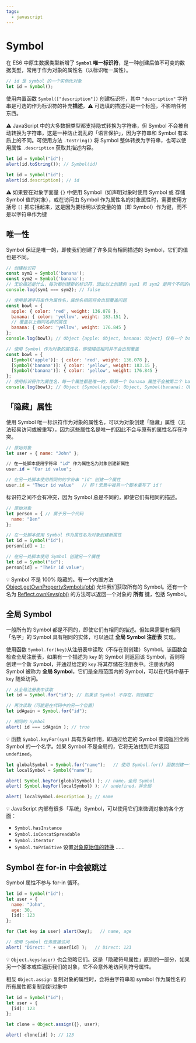```yaml
---
tags:
  - javascript
---
```


# Symbol
在 ES6 中原生数据类型新增了 **`Symbol` 唯一标识符**，是一种创建后值不可变的数据类型，常用于作为对象的属性名（以标识唯一属性）。

```js
// id 是 symbol 的一个实例化对象
let id = Symbol();
```

使用内置函数 `Symbol(["description"])` 创建标识符，其中 `"description"` 字符串是可选的作为标识符的补充**描述**，:warning: 可选填的描述只是一个标签，不影响任何东西。

:warning: JavaScript 中的大多数据类型都支持隐式转换为字符串，但 Symbol 不会被自动转换为字符串，这是一种防止混乱的「语言保护」，因为字符串和 Symbol 有本质上的不同。可使用方法 `.toString()` 将 Symbol 整体转换为字符串，也可以使用属性 `.description` 获取其描述内容。

```js
let id = Symbol("id");
alert(id.toString()); // Symbol(id)

let id = Symbol("id");
alert(id.description); // id
```

:warning: 如果要在对象字面量 `{}` 中使用 Symbol（如声明对象时使用 Symbol 或 存储 Symbol 值的对象），或在访问由 Symbol 作为属性名的对象属性时，需要使用方括号 `[]` 把它括起来，这是因为要标明以该变量的值（即 Symbol）作为键，而不是以字符串作为键

## 唯一性
Symbol 保证是唯一的，即使我们创建了许多具有相同描述的 Symbol，它们的值也是不同。

```js
// 创建标识符
const sym1 = Symbol('banana');
const sym2 = Symbol('banana');
// 无论描述是什么，每次都创建新的标识符，因此以上创建的 sym1 和 sym2 是两个不同的标识符
console.log(sym1 === sym2); // false

// 使用普通字符串作为属性名，属性名相同将会出现覆盖问题
const bowl = {
  apple: { color: 'red', weight: 136.078 },
  banana: { color: 'yellow', weight: 183.151 },
  // 覆盖以上相同名称的属性
  banana: { color: 'yellow', weight: 176.845 }
};
console.log(bowl); // Object {apple: Object, banana: Object} 仅有一个 banana 属性

// 使用 Symbol 作为对象的属性名，即使描述相同并不会出现覆盖
const bowl = {
  [Symbol('apple')]: { color: 'red', weight: 136.078 },
  [Symbol('banana')]: { color: 'yellow', weight: 183.15 },
  [Symbol('banana')]: { color: 'yellow', weight: 176.845 }
};
// 使用标识符作为属性名，每一个属性都是唯一的，即第一个 banana 属性不会被第二个 banana 属性覆盖
console.log(bowl); // Object {Symbol(apple): Object, Symbol(banana): Object, Symbol(banana): Object}
```

## 「隐藏」属性
使用 Symbol 唯一标识符作为对象的属性名，可以为对象创建「隐藏」属性（无法轻易访问或被重写），因为这些属性名是唯一的因此不会与原有的属性名存在冲突。

```js
// 原始对象
let user = { name: "John" };
```
```hs
// 在一处脚本使用字符串 "id" 作为属性名为对象创建新属性
user.id = "Our id value";
```
```js
// 在另一处脚本使用相同的的字符串 "id" 创建一个属性
user.id = "Their id value"   // 砰！无意中被另一个脚本重写了 id！
```

标识符之间不会有冲突，因为 Symbol 总是不同的，即使它们有相同的描述。
```js
// 原始对象
let person = { // 属于另一个代码
  name: "Ben"
};
```
```js
// 在一处脚本使用 Symbol 作为属性名为对象创建新属性
let id = Symbol("id");
person[id] = 1;
```
```js
// 在另一处脚本使用 Symbol 创建另一个属性
let id = Symbol("id");
person[id] = "Their id value";
```

:bulb: Symbol 不是 100% 隐藏的。有一个内置方法 [Object.getOwnPropertySymbols(obj)](https://developer.mozilla.org/zh/docs/Web/JavaScript/Reference/Global_Objects/Object/getOwnPropertySymbols) 允许我们获取所有的 Symbol。还有一个名为 [Reflect.ownKeys(obj)](https://developer.mozilla.org/zh/docs/Web/JavaScript/Reference/Global_Objects/Reflect/ownKeys) 的方法可以返回一个对象的 **所有** 键，包括 Symbol。

## 全局 Symbol
一般所有的 Symbol 都是不同的，即使它们有相同的描述。但如果需要有相同「名字」的 Symbol 具有相同的实体，可以通过 **全局 Symbol 注册表** 实现。

使用函数 `Symbol.for(key)`从注册表中读取（不存在则创建）Symbol。该函数会检查全局注册表，如果有一个描述为 `key` 的 Symbol 则返回该 Symbol，否则将创建一个新 Symbol，并通过给定的 `key` 将其存储在注册表中。注册表内的 Symbol 被称为 **全局 Symbol**，它们是全局范围内的 Symbol，可以在代码中基于 `key` 随处访问。

```js
// 从全局注册表中读取
let id = Symbol.for("id"); // 如果该 Symbol 不存在，则创建它

// 再次读取（可能是在代码中的另一个位置）
let idAgain = Symbol.for("id");

// 相同的 Symbol
alert( id === idAgain ); // true
```

:bulb: 函数 `Symbol.keyFor(sym)` 具有方向作用，即通过给定的 Symbol 查询返回全局 Symbol 的一个名字。如果 Symbol 不是全局的，它将无法找到它并返回 `undefined`。

```js
let globalSymbol = Symbol.for("name");   // 使用 Symbol.for() 函数创建一个全局 Symbol
let localSymbol = Symbol("name");

alert( Symbol.keyFor(globalSymbol) ); // name，全局 Symbol
alert( Symbol.keyFor(localSymbol) ); // undefined，非全局

alert( localSymbol.description ); // name
```

:bulb: JavaScript 内部有很多「系统」Symbol，可以使用它们来微调对象的各个方面：
* `Symbol.hasInstance`
* `Symbol.isConcatSpreadable`
* `Symbol.iterator`
* `Symbol.toPrimitive` 设置[对象原始值的转换](https://zh.javascript.info/object-toprimitive)
……

## Symbol 在 for-in 中会被跳过
Symbol 属性不参与 for-in 循环。

```js
let id = Symbol("id");
let user = {
  name: "John",
  age: 30,
  [id]: 123
};

for (let key in user) alert(key);   // name, age

// 使用 Symbol 任务直接访问
alert( "Direct: " + user[id] );   // Direct: 123
```

:bulb: `Object.keys(user)` 也会忽略它们。这是「隐藏符号属性」原则的一部分，如果另一个脚本或库遍历我们的对象，它不会意外地访问到符号属性。

相反 `Object.assign` 复制对象的属性时，会将由字符串和 symbol 作为属性名的所有属性都复制到新对象中

```js
let id = Symbol("id");
let user = {
  [id]: 123
};

let clone = Object.assign({}, user);

alert( clone[id] ); // 123
```